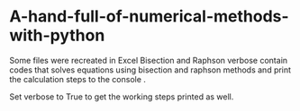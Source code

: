 # A-hand-full-of-numerical-methods-with-python
Some files were recreated in Excel
Bisection and Raphson verbose contain codes that solves equations using bisection and raphson methods and print the calculation steps to the console .

Set verbose to True to get the working steps printed as well.
